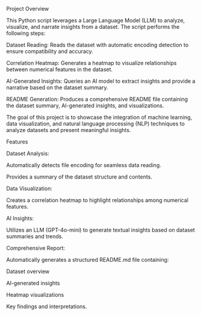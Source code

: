 Project Overview

This Python script leverages a Large Language Model (LLM) to analyze, visualize, and narrate insights from a dataset. The script performs the following steps:

Dataset Reading: Reads the dataset with automatic encoding detection to ensure compatibility and accuracy.

Correlation Heatmap: Generates a heatmap to visualize relationships between numerical features in the dataset.

AI-Generated Insights: Queries an AI model to extract insights and provide a narrative based on the dataset summary.

README Generation: Produces a comprehensive README file containing the dataset summary, AI-generated insights, and visualizations.

The goal of this project is to showcase the integration of machine learning, data visualization, and natural language processing (NLP) techniques to analyze datasets and present meaningful insights.

Features

Dataset Analysis:

Automatically detects file encoding for seamless data reading.

Provides a summary of the dataset structure and contents.

Data Visualization:

Creates a correlation heatmap to highlight relationships among numerical features.

AI Insights:

Utilizes an LLM (GPT-4o-mini) to generate textual insights based on dataset summaries and trends.

Comprehensive Report:

Automatically generates a structured README.md file containing:

Dataset overview

AI-generated insights

Heatmap visualizations

Key findings and interpretations.
